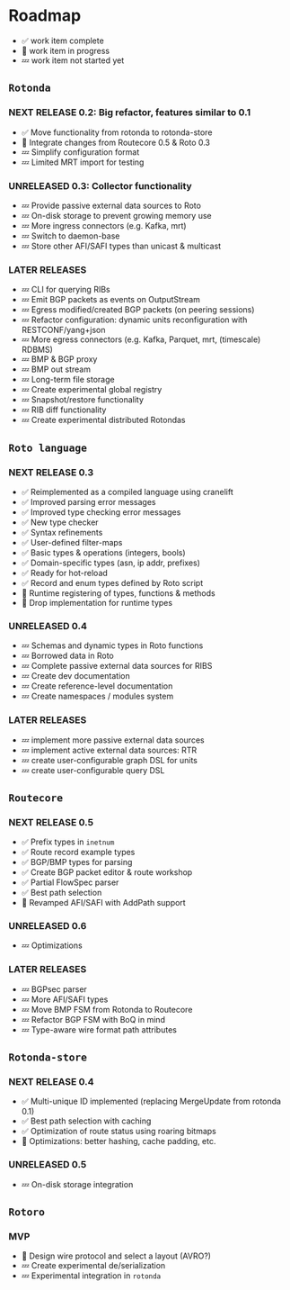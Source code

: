 
Roadmap
=======

- ✅ work item complete
- 🦀 work item in progress
- 💤 work item not started yet


## `Rotonda`

### NEXT RELEASE 0.2: Big refactor, features similar to 0.1

- ✅ Move functionality from rotonda to rotonda-store
- 🦀 Integrate changes from Routecore 0.5 & Roto 0.3
- 💤 Simplify configuration format
- 💤 Limited MRT import for testing

### UNRELEASED 0.3: Collector functionality

- 💤 Provide passive external data sources to Roto
- 💤 On-disk storage to prevent growing memory use
- 💤 More ingress connectors (e.g. Kafka, mrt)
- 💤 Switch to daemon-base
- 💤 Store other AFI/SAFI types than unicast & multicast

### LATER RELEASES

- 💤 CLI for querying RIBs
- 💤 Emit BGP packets as events on OutputStream
- 💤 Egress modified/created BGP packets (on peering sessions)
- 💤 Refactor configuration: dynamic units reconfiguration with RESTCONF/yang+json
- 💤 More egress connectors (e.g. Kafka, Parquet, mrt, (timescale) RDBMS)
- 💤 BMP & BGP proxy
- 💤 BMP out stream
- 💤 Long-term file storage
- 💤 Create experimental global registry
- 💤 Snapshot/restore functionality
- 💤 RIB diff functionality
- 💤 Create experimental distributed Rotondas


## `Roto language`

### NEXT RELEASE 0.3

- ✅ Reimplemented as a compiled language using cranelift
- ✅ Improved parsing error messages
- ✅ Improved type checking error messages
- ✅ New type checker
- ✅ Syntax refinements
- ✅ User-defined filter-maps
- ✅ Basic types & operations (integers, bools)
- ✅ Domain-specific types (asn, ip addr, prefixes)
- ✅ Ready for hot-reload
- ✅ Record and enum types defined by Roto script
- 🦀 Runtime registering of types, functions & methods
- 🦀 Drop implementation for runtime types

### UNRELEASED 0.4

- 💤 Schemas and dynamic types in Roto functions
- 💤 Borrowed data in Roto
- 💤 Complete passive external data sources for RIBS
- 💤 Create dev documentation
- 💤 Create reference-level documentation 
- 💤 Create namespaces / modules system

### LATER RELEASES

- 💤 implement more passive external data sources
- 💤 implement active external data sources: RTR
- 💤 create user-configurable graph DSL for units
- 💤 create user-configurable query DSL


## `Routecore`

### NEXT RELEASE 0.5

- ✅ Prefix types in `inetnum`
- ✅ Route record example types
- ✅ BGP/BMP types for parsing
- ✅ Create BGP packet editor & route workshop
- ✅ Partial FlowSpec parser
- ✅ Best path selection
- 🦀 Revamped AFI/SAFI with AddPath support

### UNRELEASED 0.6

- 💤 Optimizations

### LATER RELEASES

- 💤 BGPsec parser
- 💤 More AFI/SAFI types
- 💤 Move BMP FSM from Rotonda to Routecore
- 💤 Refactor BGP FSM with BoQ in mind
- 💤 Type-aware wire format path attributes


## `Rotonda-store`

### NEXT RELEASE 0.4

- ✅ Multi-unique ID implemented (replacing MergeUpdate from rotonda 0.1)
- ✅ Best path selection with caching
- ✅ Optimization of route status using roaring bitmaps
- 🦀 Optimizations: better hashing, cache padding, etc.

### UNRELEASED 0.5

- 💤 On-disk storage integration


## `Rotoro`

### MVP

- 🦀 Design wire protocol and select a layout (AVRO?)
- 💤 Create experimental de/serialization
- 💤 Experimental integration in `rotonda`